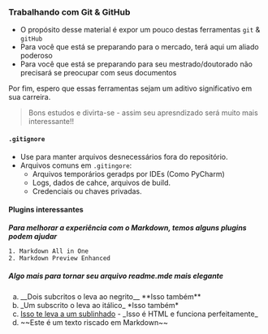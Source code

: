### Trabalhando com Git & GitHub

- O propósito desse material é expor um pouco destas ferramentas `git` & `gitHub`
- Para você que está se preparando para o mercado, terá aqui um aliado poderoso
- Para você que está se preparando para seu mestrado/doutorado não precisará se preocupar com seus documentos

Por fim, espero que essas ferramentas sejam um aditivo significativo em sua carreira.

>Bons estudos e divirta-se - assim seu apresndizado será muito mais interessante!!

#### `.gitignore`

- Use para manter arquivos desnecessários fora do repositório.
- Arquivos comuns em `.gitingore`:
  - Arquivos temporários geradps por IDEs (Como PyCharm)
  - Logs, dados de cahce, arquivos de build.
  - Credenciais ou chaves privadas.

#### Plugins interessantes

___Para melhorar a experiência com o Markdown, temos alguns plugins podem ajudar___

    1. Markdown All in One
    2. Markdown Preview Enhanced

##### Algo mais para tornar seu arquivo readme.mde mais elegante

<ol type="a">
  <li>__Dois subcritos o leva ao negrito__ **Isso também**</li>
  <li>_Um subscrito o leva ao itálico_  *Isso também*</li>
  <li><u>Isso te leva a um sublinhado</u> - _Isso é HTML e funciona perfeitamente_</li>
  <li>~~Este é um texto riscado em Markdown~~</li>

